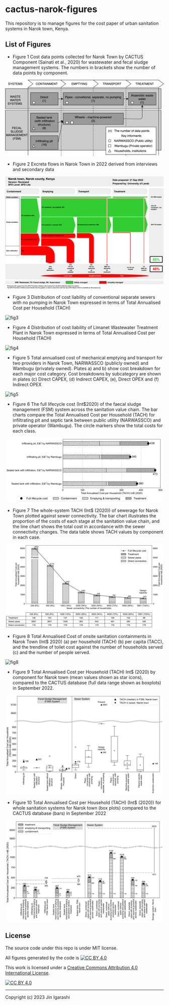 # cactus-narok-figures

This repository is to manage figures for the cost paper of urban sanitation systems in Narok town, Kenya.

## List of Figures

- Figure 1 Cost data points collected for Narok Town by CACTUS Component (Sainati et al., 2020) for wastewater and fecal sludge management systems. The numbers in brackets show the number of data points by component.

![fig1](./images/fig1.png)

- Figure 2 Excreta flows in Narok Town in 2022 derived from interviews and secondary data 

![fig2](./images/fig2%20narok%20sfd.png)

- Figure 3 Distribution of cost liability of conventional separate sewers with no pumping in Narok Town expressed in terms of Total Annualised Cost per Household (TACH)

![fig3](./images/fig3_sewer_comp_cost.png)

- Figure 4 Distribution of cost liability of Limanet Wastewater Treatment Plant in Narok Town expressed in terms of Total Annualised Cost per Household (TACH)

![fig4](./images/fig4_treatment_comp_cost.png)

- Figure 5 Total annualised cost of mechanical emptying and transport for two providers in Narok Town, NARWASSCO (publicly owned) and Wambugu (privately owned). Plates a) and b) show cost breakdown for each major cost category. Cost breakdowns by subcategory are shown in plates (c) Direct CAPEX, (d) Indirect CAPEX, (e), Direct OPEX and (f) Indirect OPEX

![fig5](./images/fig5_fsm_e%26t_cost.png)

- Figure 6 The full lifecycle cost (Int$2020) of the faecal sludge management (FSM) system across the sanitation value chain. The bar charts compare the Total Annualised Cost per Household (TACH) for infiltrating pit and septic tank between public utility (NARWASSCO) and private operator (Wambugu). The circle markers show the total costs for each class.

![fig6](./images/fig6_fsm_fulllifecycle_cost.png)

- Figure 7 The whole-system TACH (Int$ (2020)) of sewerage for Narok Town plotted against sewer connectivity. The bar chart illustrates the proportion of the costs of each stage at the sanitation value chain, and the line chart shows the total cost in accordance with the sewer connectivity changes. The data table shows TACH values by component in each case.

![fig7](./images/fig7_sewer_fulllifecycle_cost.png)

- Figure 8 Total Annualised Cost of onsite sanitation containments in Narok Town (Int$ 2020) (a) per household (TACH) (b) per capita (TACC), and the trendline of toilet cost against the number of households served (c) and the number of people served.  

![fig8](./images/fig8_fsm_containment_cost.png)

- Figure 9 Total Annualised Cost per Household (TACH) Int$ (2020) by component for Narok town (mean values shown as star icons), compared to the CACTUS database (full data range shown as boxplots) in September 2022.

![fig9](./images/fig9_component_compare.png)

- Figure 10 Total Annualised Cost per Household (TACH) (Int$ (2020)) for whole sanitation systems for Narok town (box plots) compared to the CACTUS database (bars) in September 2022  

![fig10](./images/fig10_fulllifecycle_cost_comparison.png)

## License

The source code under this repo is under MIT license.

All figures generated by the code is [![CC BY 4.0][cc-by-shield]][cc-by]

This work is licensed under a [Creative Commons Attribution 4.0 International
License][cc-by].

[![CC BY 4.0][cc-by-image]][cc-by]

[cc-by]: http://creativecommons.org/licenses/by/4.0/
[cc-by-image]: https://i.creativecommons.org/l/by/4.0/88x31.png
[cc-by-shield]: https://img.shields.io/badge/License-CC%20BY%204.0-lightgrey.svg

---
Copyright (c) 2023 Jin Igarashi
